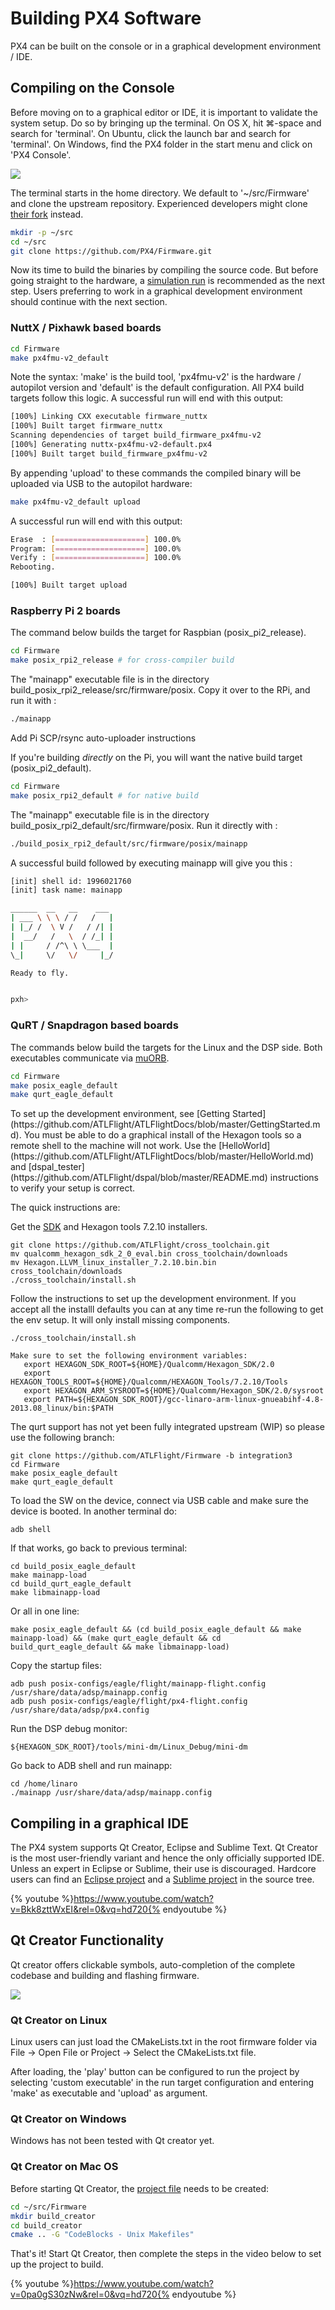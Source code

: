 # Building PX4 Software

PX4 can be built on the console or in a graphical development environment / IDE.

## Compiling on the Console

Before moving on to a graphical editor or IDE, it is important to validate the system setup. Do so by bringing up the terminal. On OS X, hit ⌘-space and search for 'terminal'. On Ubuntu, click the launch bar and search for 'terminal'. On Windows, find the PX4 folder in the start menu and click on 'PX4 Console'.

![](images/toolchain/terminal.png)

The terminal starts in the home directory. We default to '~/src/Firmware' and clone the upstream repository. Experienced developers might clone [their fork](https://help.github.com/articles/fork-a-repo/) instead.

<div class="host-code"></div>

```sh
mkdir -p ~/src
cd ~/src
git clone https://github.com/PX4/Firmware.git
```
Now its time to build the binaries by compiling the source code. But before going straight to the hardware, a [simulation run](simulation-sitl.md) is recommended as the next step. Users preferring to work in a graphical development environment should continue with the next section.

### NuttX / Pixhawk based boards

<div class="host-code"></div>

```sh
cd Firmware
make px4fmu-v2_default
```

Note the syntax: 'make' is the build tool, 'px4fmu-v2' is the hardware / autopilot version and 'default' is the default configuration. All PX4 build targets follow this logic. A successful run will end with this output:

<div class="host-code"></div>

```sh
[100%] Linking CXX executable firmware_nuttx
[100%] Built target firmware_nuttx
Scanning dependencies of target build_firmware_px4fmu-v2
[100%] Generating nuttx-px4fmu-v2-default.px4
[100%] Built target build_firmware_px4fmu-v2
```

By appending 'upload' to these commands the compiled binary will be uploaded via USB to the autopilot hardware:

<div class="host-code"></div>

```sh
make px4fmu-v2_default upload
```

A successful run will end with this output:

<div class="host-code"></div>

```sh
Erase  : [====================] 100.0%
Program: [====================] 100.0%
Verify : [====================] 100.0%
Rebooting.

[100%] Built target upload
```
### Raspberry Pi 2 boards
The command below builds the target for Raspbian (posix_pi2_release).

<div class="host-code"></div>

```sh
cd Firmware
make posix_rpi2_release # for cross-compiler build
```

The "mainapp" executable file is in the directory build_posix_rpi2_release/src/firmware/posix.
Copy it over to the RPi, and run it with :
<div class="host-code"></div>

```sh
./mainapp
```

<aside class="todo">
Add Pi SCP/rsync auto-uploader instructions
</aside>


If you're building *directly* on the Pi, you will want the native build target (posix_pi2_default).

<div class="host-code"></div>

```sh
cd Firmware
make posix_rpi2_default # for native build
```

The "mainapp" executable file is in the directory build_posix_rpi2_default/src/firmware/posix.
Run it directly with :
<div class="host-code"></div>

```sh
./build_posix_rpi2_default/src/firmware/posix/mainapp
```

A successful build followed by executing mainapp will give you this :

<div class="host-code"></div>

```sh
[init] shell id: 1996021760
[init] task name: mainapp

______  __   __    ___
| ___ \ \ \ / /   /   |
| |_/ /  \ V /   / /| |
|  __/   /   \  / /_| |
| |     / /^\ \ \___  |
\_|     \/   \/     |_/

Ready to fly.


pxh>
```

### QuRT / Snapdragon based boards

The commands below build the targets for the Linux and the DSP side. Both executables communicate via [muORB](advanced-uorb.md).

<div class="host-code"></div>

```sh
cd Firmware
make posix_eagle_default
make qurt_eagle_default
```

<aside class="todo">
To set up the development environment, see [Getting Started](https://github.com/ATLFlight/ATLFlightDocs/blob/master/GettingStarted.md). You must be able to do a graphical install of the Hexagon tools so a remote shell to the machine will not work.
Use the [HelloWorld](https://github.com/ATLFlight/ATLFlightDocs/blob/master/HelloWorld.md) and [dspal_tester](https://github.com/ATLFlight/dspal/blob/master/README.md) instructions to verify your setup is correct.

The quick instructions are:

Get the [SDK](https://developer.qualcomm.com/download/hexagon/hexagon-sdk-linux.bin) and Hexagon tools 7.2.10 installers.
```
git clone https://github.com/ATLFlight/cross_toolchain.git
mv qualcomm_hexagon_sdk_2_0_eval.bin cross_toolchain/downloads
mv Hexagon.LLVM_linux_installer_7.2.10.bin.bin cross_toolchain/downloads
./cross_toolchain/install.sh
```

Follow the instructions to set up the development environment. If you accept all the installl defaults you can at any time re-run the following to get the env setup. It will only install missing components.
```
./cross_toolchain/install.sh

Make sure to set the following environment variables:
   export HEXAGON_SDK_ROOT=${HOME}/Qualcomm/Hexagon_SDK/2.0
   export HEXAGON_TOOLS_ROOT=${HOME}/Qualcomm/HEXAGON_Tools/7.2.10/Tools
   export HEXAGON_ARM_SYSROOT=${HOME}/Qualcomm/Hexagon_SDK/2.0/sysroot
   export PATH=${HEXAGON_SDK_ROOT}/gcc-linaro-arm-linux-gnueabihf-4.8-2013.08_linux/bin:$PATH

```
The qurt support has not yet been fully integrated upstream (WIP) so please use the following branch:
```
git clone https://github.com/ATLFlight/Firmware -b integration3
cd Firmware
make posix_eagle_default
make qurt_eagle_default
```

To load the SW on the device, connect via USB cable and make sure the device is booted. In another terminal do:
```
adb shell
```
If that works, go back to previous terminal:
```
cd build_posix_eagle_default
make mainapp-load
cd build_qurt_eagle_default
make libmainapp-load
```
Or all in one line:
```
make posix_eagle_default && (cd build_posix_eagle_default && make mainapp-load) && (make qurt_eagle_default && cd build_qurt_eagle_default && make libmainapp-load)
```

Copy the startup files:
```
adb push posix-configs/eagle/flight/mainapp-flight.config /usr/share/data/adsp/mainapp.config
adb push posix-configs/eagle/flight/px4-flight.config /usr/share/data/adsp/px4.config
```

Run the DSP debug monitor:
```
${HEXAGON_SDK_ROOT}/tools/mini-dm/Linux_Debug/mini-dm
```

Go back to ADB shell and run mainapp:
```
cd /home/linaro
./mainapp /usr/share/data/adsp/mainapp.config
```

</aside>

## Compiling in a graphical IDE

The PX4 system supports Qt Creator, Eclipse and Sublime Text. Qt Creator is the most user-friendly variant and hence the only officially supported IDE. Unless an expert in Eclipse or Sublime, their use is discouraged. Hardcore users can find an [Eclipse project](https://github.com/PX4/Firmware/blob/master/.project) and a [Sublime project](https://github.com/PX4/Firmware/blob/master/Firmware.sublime-project) in the source tree.

{% youtube %}https://www.youtube.com/watch?v=Bkk8zttWxEI&rel=0&vq=hd720{% endyoutube %}

## Qt Creator Functionality

Qt creator offers clickable symbols, auto-completion of the complete codebase and building and flashing firmware.

![](images/toolchain/qtcreator.png)

### Qt Creator on Linux

<aside class="note">
Linux users can just load the CMakeLists.txt in the root firmware folder via File -> Open File or Project -> Select the CMakeLists.txt file.
</aside>

After loading, the 'play' button can be configured to run the project by selecting 'custom executable' in the run target configuration and entering 'make' as executable and 'upload' as argument.

### Qt Creator on Windows

<aside class="todo">
Windows has not been tested with Qt creator yet.
</aside>

### Qt Creator on Mac OS

Before starting Qt Creator, the [project file](https://cmake.org/Wiki/CMake_Generator_Specific_Information#Code::Blocks_Generator) needs to be created:

<div class="host-code"></div>

```sh
cd ~/src/Firmware
mkdir build_creator
cd build_creator
cmake .. -G "CodeBlocks - Unix Makefiles"
```

That's it! Start Qt Creator, then complete the steps in the video below to set up the project to build.

{% youtube %}https://www.youtube.com/watch?v=0pa0gS30zNw&rel=0&vq=hd720{% endyoutube %}
